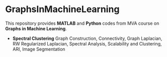 # GraphsInMachineLearning

This repository provides **MATLAB** and **Python** codes from MVA course on **Graphs in Machine Learning**.

* **Spectral Clustering** Graph Construction, Connectivity, Graph Laplacian, RW Regularized Laplacian, Spectral Analysis, Scalability and Clustering, ARI, Image Segmentation 
